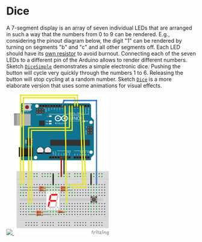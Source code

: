 # Dice

A 7-segment display is an array of seven individual LEDs that are arranged in such a way that the numbers
from 0 to 9 can be rendered. E.g., considering the pinout diagram below, the digit "1" can be rendered by
turning on segments "b" and "c" and all other segments off. Each LED should have its
<a href="https://electronics.stackexchange.com/questions/22291/why-exactly-cant-a-single-resistor-be-used-for-many-parallel-leds">own resistor</a>
to avoid burnout. Connecting each of the seven LEDs to a different pin of the Arduino allows to render
different numbers. Sketch
<a href="https://github.com/apuder/iot-workshop/blob/master/05/DiceSimple/DiceSimple.ino">`DiceSimple`</a>
demonstrates a simple electronic dice. Pushing the button will cycle very quickly through the numbers
1 to 6. Releasing the button will stop cycling at a random number. Sketch
<a href="https://github.com/apuder/iot-workshop/blob/master/05/Dice/Dice.ino">`Dice`</a> is a more elaborate
version that uses some animations for visual effects.

<a href="https://www.sunfounder.com/learn/Super_Kit_V3_0_for_Raspberry_Pi/lesson-14-driving-7-segment-display-by-74hc595-super-kit-v3-0-for-raspberry-pi.html">
<img src="https://www.sunfounder.com/media/wysiwyg/picture1/2.jpg" width="30%"/>
</a>



<img src="Dice_bb.png" width="50%"/>


